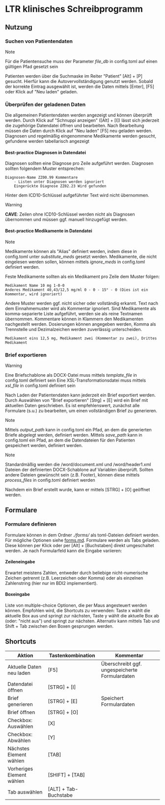 # LTR klinisches Schreibprogramm

## Nutzung

### Suchen von Patientendaten

> [!NOTE]
> Für die Patientensuche muss der Parameter *file_db* in config.toml auf einen gültigen Pfad gesetzt sein

Patienten werden über die Suchmaske im Reiter "Patient" [Alt] + [P] gesucht. Hierfür kann die
Autovervollständigung genutzt werden. Sobald der korrekte Eintrag ausgewählt ist, werden die Daten mittels [Enter], [F5]
oder Klick auf "Neu laden" geladen.

### Überprüfen der geladenen Daten

Die allgemeinen Patientendaten werden angezeigt und können überprüft werden. Durch Klick auf "Schnuppi anzeigen" ([Alt] + [I])
lässt sich jederzeit die zugehörige Datendatei öffnen und bearbeiten. Nach Bearbeitung müssen die Daten durch Klick
auf "Neu laden" [F5] neu geladen werden. Diagnosen und regelmäßig eingenommene Medikamente werden gesucht,
gefundene werden tabellarisch angezeigt


#### Best-practice Diagnosen in Datendatei

Diagnosen sollten eine Diagnose pro Zeile aufgeführt werden. Diagnosen sollten folgendem Muster entsprechen:

```
Diagnosen-Name ZZ00.99 Kommentare
    - Listen unter Diagnosen werden ignoriert
    Eingerückte Diagnose ZZ02.23 Wird gefunden
```

Hinter dem ICD10-Schlüssel aufgeführter Text wird nicht übernommen.

> [!WARNING]
> **CAVE**: Zeilen ohne ICD10-Schlüssel werden nicht als Diagnosen übernommen und müssen ggf. manuell hinzugefügt werden.


#### Best-practice Medikamente in Datendatei

> [!NOTE]
> Medikamente können als "Alias" definiert werden, indem diese in config.toml unter *substitute_meds* gesetzt werden.
> Medikamente, die nicht eingelesen werden sollen, können mittels *ignore_meds* in config.toml definiert werden.

Feste Medikamente sollten als ein Medikament pro Zeile dem Muster folgen:

```
Medikament Name 10 mg 1-0-0
Anderes Medikament 40,43/12,5 mg/ml 0 - 0 - 15° - 0 (Dies ist ein Kommentar, wird ignoriert)
```

Andere Muster werden ggf. nicht sicher oder vollständig erkannt. Text nach dem Einnahmemuster wird als Kommentar ignoriert.
Sind Medikamente als komma-separierte Liste aufgeführt, werden sie als reine Textnamen übernommen. Kommentare können in Klammern den Medikamenten nachgestellt werden. Dosierungen können angegeben werden, Komma als Trennstelle und Dezimalzeichen werden zuverlässig unterscheiden.

```
Medikament eins 12,5 mg, Medikament zwei (Kommentar zu zwei), Drittes Medikament
```


### Brief exportieren

> [!WARNING]
> Eine Briefschablone als DOCX-Datei muss mittels *template_file* in config.toml definiert sein
> Eine XSL-Transformationsdatei muss mittels *xsl_file* in config.toml definiert sein

Nach Laden der Patientendaten kann jederzeit ein Brief exportiert werden. Durch Auswählen von "Brief exportieren" [Strg] + [E] wird ein Brief mit aktuellen Daten geschrieben. Es ist empfehlenswert, zunächst alle Formulare (s.u.) zu bearbeiten, um einen vollständigen Brief zu generieren.

> [!NOTE]
> Mittels *output_path* kann in config.toml ein Pfad, an dem die generierten Briefe abgelegt werden, definiert werden.
> Mittels *save_path* kann in config.toml ein Pfad, an dem die Datendateien für den Patienten gespeichert werden, definiert werden.

> [!NOTE]
> Standardmäßig werden die /word/document.xml und /word/header1.xml Dateien der definierten DOCX-Schablone auf Variablen
> überprüft. Sollten andere Dateien gewünscht sein (z.B. Footer), können diese mittels *process_files* in config.toml definiert werden

Nachdem ein Brief erstellt wurde, kann er mittels [STRG] + [O] geöffnet werden.

## Formulare

### Formulare definieren

Formulare können in dem Ordner *./forms/* als toml-Dateien definiert werden. Für mögliche Optionen siehe [forms.md](forms.md).
Formulare werden als Tabs geladen. Diese können per Klick oder per [Alt] + [Buchstaben] direkt umgeschaltet werden. Je nach Formularfeld kann die Eingabe variieren:

#### Zeileneingabe

Erwartet meistens Zahlen, entweder durch beliebige nicht-numerische Zeichen getrennt (z.B. Leerzeichen oder Komma) oder
als einzelnen Zahlenstring (hier nur im BDI2 implementiert).

#### Boxeingabe

Liste von multiple-choice Optionen, die per Maus angesteuert werden können.
Empfohlen wird, die Shortcuts zu verwenden: Taste x wählt die aktuelle Box aus und springt zur nächsten, Taste y wählt
die aktuelle Box ab (oder: "nicht aus") und springt zur nächsten. Alternativ kann mittels Tab und Shift + Tab zwischen
den Boxen gesprungen werden.


## Shortcuts

| Aktion                    | Tastenkombination     | Kommentar                                      |
|---------------------------|-----------------------|------------------------------------------------|
| Aktuelle Daten neu laden  | [F5]                  | Überschreibt ggf. ungespeicherte Formulardaten |
| Datendatei öffnen         | [STRG] + [I]          |                                                |
| Brief generieren          | [STRG] + [E]          | Speichert Formulardaten                        |
| Brief öffnen              | [STRG] + [O]          |                                                |
| Checkbox: Auswählen       | [X]                   |                                                |
| Checkbox: Abwählen        | [Y]                   |                                                |
| Nächstes Element wählen   | [TAB]                 |                                                |
| Vorheriges Element wählen | [SHIFT] + [TAB]       |                                                |
| Tab auswählen             | [ALT] + Tab-Buchstabe |                                                |

